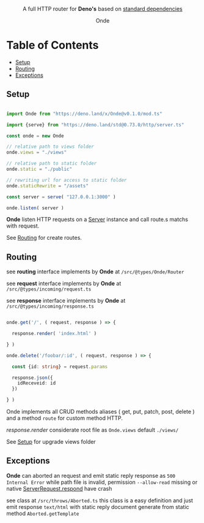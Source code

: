 <p align="center">
  A full HTTP router for <strong>Deno's</strong> based on <a href="https://deno.land/std@0.73.0">standard dependencies</a>
</p>
<p align="center">
  Onde
</p>

# Table of Contents

- [Setup](#setup)
- [Routing](#routing)
- [Exceptions](#exceptions)

## Setup

```ts

import Onde from "https://deno.land/x/Onde@v0.1.0/mod.ts"

import {serve} from "https://deno.land/std@0.73.0/http/server.ts"

const onde = new Onde

// relative path to views folder
onde.views = "./views"

// relative path to static folder
onde.static = "./public"

// rewriting url for access to static folder
onde.staticRewrite = "/assets"

const server = serve( "127.0.0.1:3000" )

onde.listen( server )

```

**Onde** listen HTTP requests on a [Server](https://doc.deno.land/https/deno.land/std/http/mod.ts#Server) instance
and call route.s matchs with request.

See [Routing](#routing) for create routes.

## Routing

see **routing** interface implements by **Onde** at `/src/@types/Onde/Router`

see **request** interface implements by **Onde** at  `/src/@types/incoming/request.ts`

see **response** interface implements by **Onde** at  `/src/@types/incoming/response.ts`

```ts

onde.get('/', ( request, response ) => {

  response.render( 'index.html' )

} )

onde.delete('/foobar/:id', ( request, response ) => {

  const {id: string} = request.params

  response.json({
    idReceveid: id
  })

} )

```

Onde implements all CRUD methods aliases ( get, put, patch, post, delete )
and a method `route` for custom method HTTP.

*response.render* considerate root file as `Onde.views` default `./views/`

See [Setup](#setup) for upgrade views folder

## Exceptions

**Onde** can aborted an request and emit static reply response as `500 Internal Error`
while path file is invalid, permission `--allow-read` missing or native [ServerRequest.respond](https://doc.deno.land/https/deno.land/std/http/mod.ts#ServerRequest) have crash

see class at `/src/throws/Aborted.ts` this class is a easy definition and just emit response `text/html` with static reply document generate from static method `Aborted.getTemplate`
